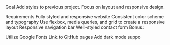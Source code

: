 Goal
Add styles to previous project. Focus on layout and responsive design.

Requirements
 Fully styled and responsive website
 Consistent color scheme and typography
 Use flexbox, media queries, and grid to create a responsive layout
 Responsive navigation bar
 Well-styled contact form
Bonus:

 Utilize Google Fonts
 Link to GitHub pages
 Add dark mode suppo
